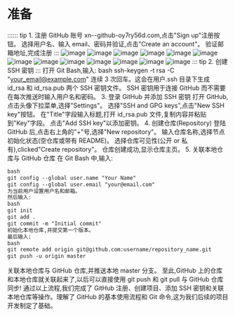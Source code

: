 # 准备

:::::: tip 1. 注册 GitHub 账号
   xn--github-oy7ry56d.com,点击"Sign up"注册按钮。
   选择用户名、输入 email、密码并验证,点击"Create an account"。
   验证邮箱地址,完成注册
:::
   ![image](../assets/img%20(1).png)
   ![image](../assets/img%20(2).png)
   ![image](../assets/img%20(3).png)
   ![image](../assets/img%20(4).png)
   ![image](../assets/img%20(5).png)
   ![image](../assets/img%20(6).png)
   ![image](../assets/img%20(7).png)
   ![image](../assets/img%20(8).png)
   ![image](../assets/img%20(9).png)
   ![image](../assets/img%20(10).png)
   ![image](../assets/img%20(11).png)
   ![image](../assets/img%20(12).png)
   ![image](../assets/img%20(13).png)
 ::: tip 2. 创建 SSH 密钥
:::
   打开 Git Bash,输入:
   bash
   ssh-keygen -t rsa -C "your_email@example.com"
   连续 3 次回车。这会在用户.ssh 目录下生成 id_rsa 和 id_rsa.pub 两个 SSH 密钥文件。
   SSH 密钥用于连接 GitHub 而不需要在每次推送时输入用户名和密码。
3. 登录 GitHub 并添加 SSH 密钥
   打开 GitHub,点击头像下拉菜单,选择"Settings"。
   选择"SSH and GPG keys",点击"New SSH key"按钮。
   在"Title"字段输入标题,打开 id_rsa.pub 文件,复制内容并粘贴到"Key"字段。
   点击"Add SSH key"以添加密钥。
4. 创建仓库(Repository)
   登陆 GitHub 后,点击右上角的"+"号,选择"New repository"。
   输入仓库名称,选择节点初始化状态(空仓库或带有 README)。
   选择仓库可见性(公开 or 私有),clicked"Create repository"。
   仓库创建成功,显示仓库主页。
5. 关联本地仓库与 GitHub 仓库
   在 Git Bash 中,输入:

```markdown
bash
git config --global user.name "Your Name"
git config --global user.email "your@email.com"
为当前用户设置用户名和邮箱。
然后输入:
bash
git init
git add .
git commit -m "Initial commit"
初始化本地仓库,并提交第一个版本。
最后输入:
bash
git remote add origin git@github.com:username/repository_name.git
git push -u origin master
```

关联本地仓库与 GitHub 仓库,并推送本地 master 分支。
至此,GitHub 上的仓库和本地仓库就关联起来了,以后可以直接使用 git push 和 git pull 与 GitHub 仓库同步!
通过以上流程,我们完成了 GitHub 注册、创建项目、添加 SSH 密钥和关联本地仓库等操作。理解了 GitHub 的基本使用流程和 Git 命令,这为我们后续的项目开发制定了基础。


